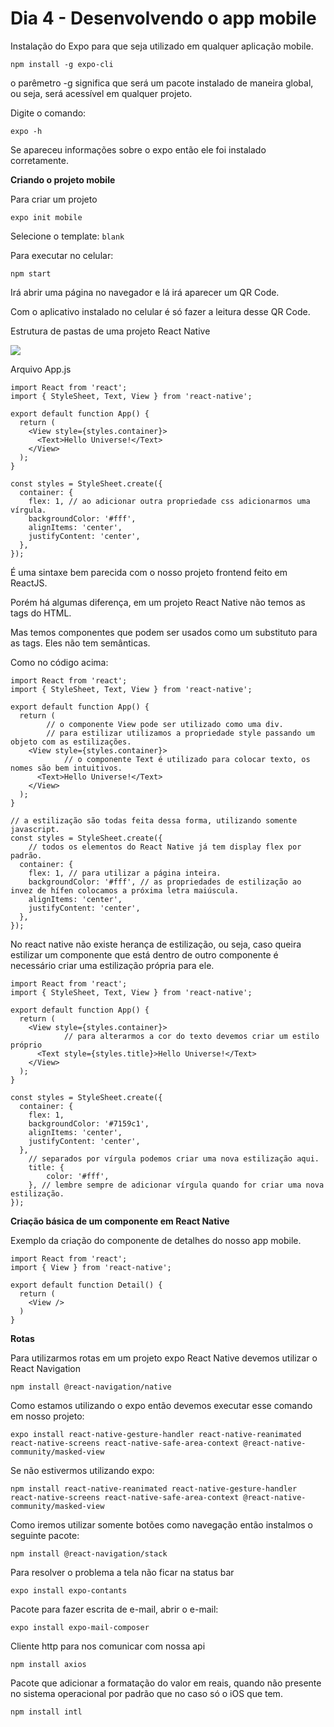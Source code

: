 # Dia 4 - Desenvolvendo o app mobile

Instalação do Expo para que seja utilizado em qualquer aplicação mobile. 

`npm install -g expo-cli`

o parêmetro -g significa que será um pacote instalado de maneira global, ou seja, será acessível em qualquer projeto.

Digite o comando:

`expo -h`

Se apareceu informações sobre o expo então ele foi instalado corretamente.

**Criando o projeto mobile**

Para criar um projeto

`expo init mobile`

Selecione o template: `blank`

Para executar no celular:

`npm start`

Irá abrir uma página no navegador e lá irá aparecer um QR Code. 

Com o aplicativo instalado no celular é só fazer a leitura desse QR Code.

Estrutura de pastas de uma projeto React Native

![](https://i.imgur.com/3xADjEE.png)

Arquivo App.js 

    import React from 'react';
    import { StyleSheet, Text, View } from 'react-native';
    
    export default function App() {
      return (
        <View style={styles.container}>
          <Text>Hello Universe!</Text>
        </View>
      );
    }
    
    const styles = StyleSheet.create({
      container: {
        flex: 1, // ao adicionar outra propriedade css adicionarmos uma vírgula.
        backgroundColor: '#fff',
        alignItems: 'center',
        justifyContent: 'center',
      },
    });

É uma sintaxe bem parecida com o nosso projeto frontend feito em ReactJS. 

Porém há algumas diferença, em um projeto React Native não temos as tags do HTML.

Mas temos componentes que podem ser usados como um substituto para as tags. Eles não tem semânticas.

Como no código acima: 

    import React from 'react';
    import { StyleSheet, Text, View } from 'react-native';
    
    export default function App() {
      return (
    		// o componente View pode ser utilizado como uma div.
    		// para estilizar utilizamos a propriedade style passando um objeto com as estilizações.
        <View style={styles.container}>
    			// o componente Text é utilizado para colocar texto, os nomes são bem intuitivos.
          <Text>Hello Universe!</Text>
        </View>
      );
    }
    
    // a estilização são todas feita dessa forma, utilizando somente javascript.
    const styles = StyleSheet.create({
    	// todos os elementos do React Native já tem display flex por padrão.
      container: {
        flex: 1, // para utilizar a página inteira.
        backgroundColor: '#fff', // as propriedades de estilização ao invez de hífen colocamos a próxima letra maiúscula.
        alignItems: 'center',
        justifyContent: 'center',
      },
    });

No react native não existe herança de estilização, ou seja, caso queira estilizar um componente que está dentro de outro componente é necessário criar uma estilização própria para ele. 

    import React from 'react';
    import { StyleSheet, Text, View } from 'react-native';
    
    export default function App() {
      return (
        <View style={styles.container}>
    			// para alterarmos a cor do texto devemos criar um estilo próprio
          <Text style={styles.title}>Hello Universe!</Text>
        </View>
      );
    }
    
    const styles = StyleSheet.create({
      container: {
        flex: 1,
        backgroundColor: '#7159c1',
        alignItems: 'center',
        justifyContent: 'center',
      },
    	// separados por vírgula podemos criar uma nova estilização aqui.
    	title: {
    		color: '#fff',
    	}, // lembre sempre de adicionar vírgula quando for criar uma nova estilização.
    });

**Criação básica de um componente em React Native**

Exemplo da criação do componente de detalhes do nosso app mobile.

    import React from 'react';
    import { View } from 'react-native';
    
    export default function Detail() {
      return (
        <View />
      )
    }

**Rotas**

Para utilizarmos rotas em um projeto expo React Native devemos utilizar o React Navigation 

`npm install @react-navigation/native`

Como estamos utilizando o expo então devemos executar esse comando em nosso projeto:

`expo install react-native-gesture-handler react-native-reanimated react-native-screens react-native-safe-area-context @react-native-community/masked-view`

Se não estivermos utilizando expo:

`npm install react-native-reanimated react-native-gesture-handler react-native-screens react-native-safe-area-context @react-native-community/masked-view`

Como iremos utilizar somente botões como navegação então instalmos o seguinte pacote:

`npm install @react-navigation/stack`

Para resolver o problema a tela não ficar na status bar 

`expo install expo-contants`

Pacote para fazer escrita de e-mail, abrir o e-mail: 

`expo install expo-mail-composer`

Cliente http para nos comunicar com nossa api

`npm install axios`

Pacote que adicionar a formatação do valor em reais, quando não presente no sistema operacional por padrão que no caso só o iOS que tem.

`npm install intl`